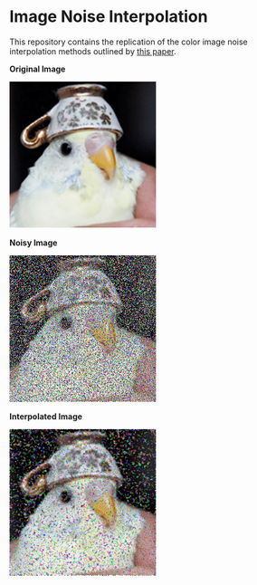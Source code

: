 # Image Noise Interpolation

This repository contains the replication of the color image noise interpolation methods outlined by [this paper](https://ieeexplore.ieee.org/document/4145338).

**Original Image**

![Original](img/birb.png)

**Noisy Image**

![Noisy](img/birb_noisy.png)

**Interpolated Image**

![Interpolated](img/birb_interpolated.png)